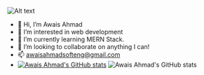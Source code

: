 ![Alt text](https://scontent.flyp6-2.fna.fbcdn.net/v/t1.15752-9/409826746_1568825050609485_4775459436681751053_n.png?stp=dst-png_s2048x2048&_nc_cat=102&ccb=1-7&_nc_sid=8cd0a2&_nc_eui2=AeH22Z31sx0CmIbJe5sp77p8fe4Oiqtx4dh97g6Kq3Hh2KHtr9VO_XlbjH8qxlR2QkpWsQ0HABbQhijhEupZ_wXq&_nc_ohc=caljOn05jC8AX_XYZ5E&_nc_ht=scontent.flyp6-2.fna&oh=03_AdSB2vJTpbGp6fYY7pOyd6vqIYFF4f8H_WOTSkDcmRcMZQ&oe=65C097F5)
- 👋 Hi, I’m Awais Ahmad
- 👀 I’m interested in web development
- 🌱 I’m currently learning MERN Stack.
- 💞️ I’m looking to collaborate on anything I can!
- 📫 awaisahmadsofteng@gmail.com
-
  [![Awais Ahmad's GitHub stats](https://github-readme-stats.vercel.app/api?username=awaisahmad64&show_icons=true&theme=radical&prs_merged,prs_merged_percentage)](https://github.com/awaisahmad64/github-readme-stats)
  ![Awais Ahmad's GitHub stats](https://github-readme-stats.vercel.app/api?username=awaisahmad64&show=reviews,discussions_started,discussions_answered,prs_merged,prs_merged_percentage&show_icons=true&theme=radical)
<!---
awaisahmad64/awaisahmad64 is a ✨ special ✨ repository because its `README.md` (this file) appears on your GitHub profile.
You can click the Preview link to take a look at your changes.
--->
